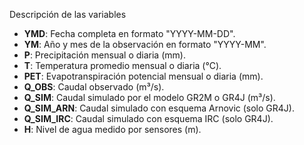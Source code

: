  Descripción de las variables

- **YMD**: Fecha completa en formato "YYYY-MM-DD".
- **YM**: Año y mes de la observación en formato "YYYY-MM".
- **P**: Precipitación mensual o diaria (mm).
- **T**: Temperatura promedio mensual o diaria (°C).
- **PET**: Evapotranspiración potencial mensual o diaria (mm).
- **Q_OBS**: Caudal observado (m³/s).
- **Q_SIM**: Caudal simulado por el modelo GR2M o GR4J (m³/s).
- **Q_SIM_ARN**: Caudal simulado con esquema Arnovic (solo GR4J).
- **Q_SIM_IRC**: Caudal simulado con esquema IRC (solo GR4J).
- **H**: Nivel de agua medido por sensores (m).
